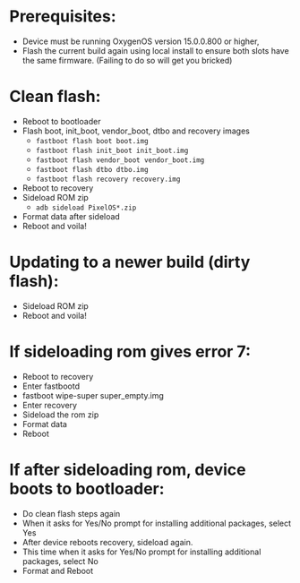 # Prerequisites:
- Device must be running OxygenOS version 15.0.0.800 or higher,
- Flash the current build again using local install to ensure both slots have the same firmware. (Failing to do so will get you bricked)

# Clean flash:
- Reboot to bootloader
- Flash boot, init_boot, vendor_boot, dtbo and recovery images
   -  `fastboot flash boot boot.img`
   -  `fastboot flash init_boot init_boot.img`
   -  `fastboot flash vendor_boot vendor_boot.img`
   -  `fastboot flash dtbo dtbo.img`
   -  `fastboot flash recovery recovery.img`
- Reboot to recovery
- Sideload ROM zip
   -  `adb sideload PixelOS*.zip`
- Format data after sideload
- Reboot and voila!

# Updating to a newer build (dirty flash):
- Sideload ROM zip
- Reboot and voila!

# If sideloading rom gives error 7:
- Reboot to recovery
- Enter fastbootd
- fastboot wipe-super super_empty.img
- Enter recovery
- Sideload the rom zip
- Format data
- Reboot

# If after sideloading rom, device boots to bootloader:
- Do clean flash steps again
- When it asks for Yes/No prompt for installing additional packages, select Yes
- After device reboots recovery, sideload again.
- This time when it asks for Yes/No prompt for installing additional packages, select No
- Format and Reboot
